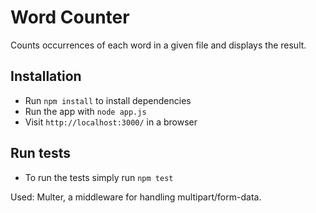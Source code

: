 # Word Counter

Counts occurrences of each word in a given file and displays the result.

## Installation

- Run ```npm install``` to install dependencies
- Run the app with ```node app.js```
- Visit ```http://localhost:3000/``` in a browser

## Run tests

- To run the tests simply run ```npm test```

Used: Multer, a middleware for handling multipart/form-data.
